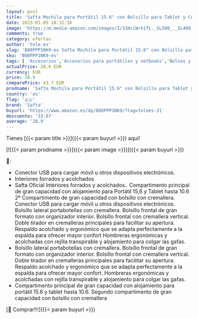 ```yaml
---
layout: post
title: 'Safta Mochila para Portátil 15.6" con Bolsillo para Tablet y Conector USB Business  290x150x440mm'
date: 2023-01-05 18:32:16
image: 'https://m.media-amazon.com/images/I/31HciWrk1fL._SL500_._SL400_.jpg'
comments: true
category: ofertas
author: 'tole.es'
slug: 'B08PPP1NK9-es Safta Mochila para Portátil 15.6" con Bolsillo para Tablet...'
sku: 'B08PPP1NK9-es'
tags: [ 'Accesorios','Accesorios para portátiles y netbooks','Bolsas y fundas para portátiles y netbooks','Informática','Mochilas para portátiles y netbooks','mochila','safta','🇪🇸', ]
actualPrice: 28.9 EUR
currency: EUR
price: 28.9
comparePrice: 43.7 EUR
prodname: 'Safta Mochila para Portátil 15.6" con Bolsillo para Tablet y Conector USB Business  290x150x440mm'
country: 'es'
flag: '🇪🇸'
brand: 'Safta'
buyurl: 'https://www.amazon.es/dp/B08PPP1NK9/?tag=tolees-21'
descuento: '33.87'
average: '28.9'
---
```


Tienes [{{< param title >}}]({{< param buyurl >}}) aqui!

[![{{< param prodname >}}]({{< param image >}})]({{< param buyurl >}})

🔎:

- Conector USB para cargar móvil u otros dispositivos electrónicos.
- Interiores forrados y acolchados
- Safta Oficial Interiores forrados y acolchados.. Compartimento principal de gran capacidad con alojamiento para Portátil 15,6 y Tablet hasta 10.6 2º Compartimento de gran capacidad con bolsillo con cremallera. Conector USB para cargar móvil u otros dispositivos electrónicos. Bolsillo lateral portabotellas con cremallera. Bolsillo frontal de gran formato con organizador interior. Bolsillo frontal con cremallera vertical. Doble tirador en cremalleras principales para facilitar su apertura. Respaldo acolchado y ergonómico que se adapta perfectamente a la espalda para ofrecer mayor confort Hombreras ergonómicas y acolchadas con rejilla transpirable y alojamiento para colgar las gafas.
- Bolsillo lateral portabotellas con cremallera. Bolsillo frontal de gran formato con organizador interior. Bolsillo frontal con cremallera vertical. Doble tirador en cremalleras principales para facilitar su apertura. Respaldo acolchado y ergonómico que se adapta perfectamente a la espalda para ofrecer mayor confort. Hombreras ergonómicas y acolchadas con rejilla transpirable y alojamiento para colgar las gafas.
- Compartimento principal de gran capacidad con alojamiento para portátil 15.6 y tablet hasta 10.6. Segundo compartimento de gran capacidad con bolsillo con cremallera

[🛒 Comprar!!!]({{< param buyurl >}})
